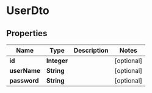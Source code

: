
# UserDto

## Properties

Name | Type | Description | Notes
------------ | ------------- | ------------- | -------------
**id** | **Integer** |  |  [optional]
**userName** | **String** |  |  [optional]
**password** | **String** |  |  [optional]



